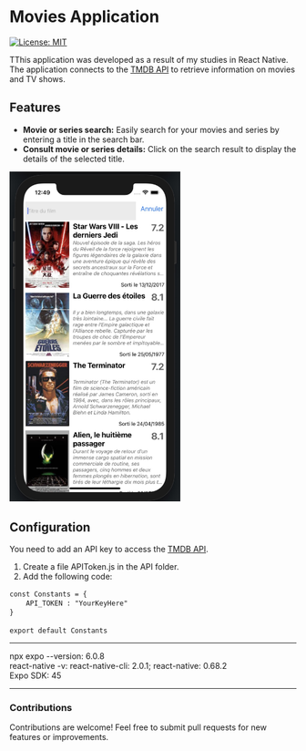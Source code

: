 # Movies Application
[![License: MIT](https://img.shields.io/badge/License-MIT-yellow.svg)](https://opensource.org/licenses/MIT)

TThis application was developed as a result of my studies in React Native.  
The application connects to the [TMDB API](https://developers.themoviedb.org/3/getting-started/introduction) to retrieve information on movies and TV shows.  

## Features

- **Movie or series search:** Easily search for your movies and series by entering a title in the search bar.
- **Consult movie or series details:** Click on the search result to display the details of the selected title.

<img src="/assets/movies.jpg" alt="Movies interface" width="300"/>
  
## Configuration  

You need to add an API key to access the [TMDB API](https://developers.themoviedb.org/3/getting-started/introduction).
1. Create a file APIToken.js in the API folder.
2. Add the following code:
```
const Constants = {
    API_TOKEN : "YourKeyHere"
}
  
export default Constants
```

****************
npx expo --version: 6.0.8  
react-native -v: react-native-cli: 2.0.1; react-native: 0.68.2  
Expo SDK: 45  
****************

### Contributions

Contributions are welcome! Feel free to submit pull requests for new features or improvements.
